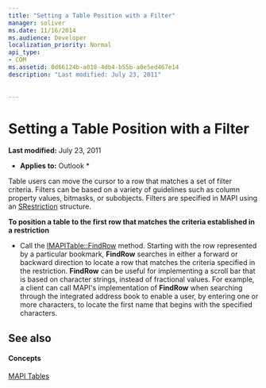 ```yaml
---
title: "Setting a Table Position with a Filter"
manager: soliver
ms.date: 11/16/2014
ms.audience: Developer
localization_priority: Normal
api_type:
- COM
ms.assetid: 0d66124b-a018-4db4-b55b-a0e5ed467e14
description: "Last modified: July 23, 2011"
 
 
---
```


# Setting a Table Position with a Filter

 **Last modified:** July 23, 2011 
  
 * **Applies to:** Outlook * 
  
Table users can move the cursor to a row that matches a set of filter criteria. Filters can be based on a variety of guidelines such as column property values, bitmasks, or subobjects. Filters are specified in MAPI using an [SRestriction](srestriction.md) structure. 
  
 **To position a table to the first row that matches the criteria established in a restriction**
  
- Call the [IMAPITable::FindRow](imapitable-findrow.md) method. Starting with the row represented by a particular bookmark, **FindRow** searches in either a forward or backward direction to locate a row that matches the criteria specified in the restriction. **FindRow** can be useful for implementing a scroll bar that is based on character strings, instead of fractional values. For example, a client can call MAPI's implementation of **FindRow** when searching through the integrated address book to enable a user, by entering one or more characters, to locate the first name that begins with the specified characters. 
    
## See also

#### Concepts

[MAPI Tables](mapi-tables.md)

